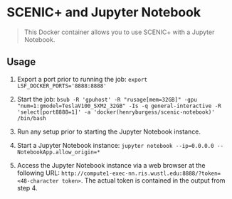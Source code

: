 # SCENIC+ and Jupyter Notebook

> This Docker container allows you to use SCENIC+ with a Jupyter Notebook.

## Usage

1. Export a port prior to running the job: `export LSF_DOCKER_PORTS='8888:8888'`

2. Start the job: `bsub -R 'gpuhost' -R "rusage[mem=32GB]" -gpu "num=1:gmodel=TeslaV100_SXM2_32GB" -Is -q general-interactive -R 'select[port8888=1]' -a 'docker(henryburgess/scenic-notebook)' /bin/bash`

3. Run any setup prior to starting the Jupyter Notebook instance.

4. Start a Jupyter Notebook instance: `jupyter notebook --ip=0.0.0.0 --NotebookApp.allow_origin=*`

5. Access the Jupyter Notebook instance via a web browser at the following URL: `http://compute1-exec-nn.ris.wustl.edu:8888/?token=<48-character token>`. The actual token is contained in the output from step 4.

